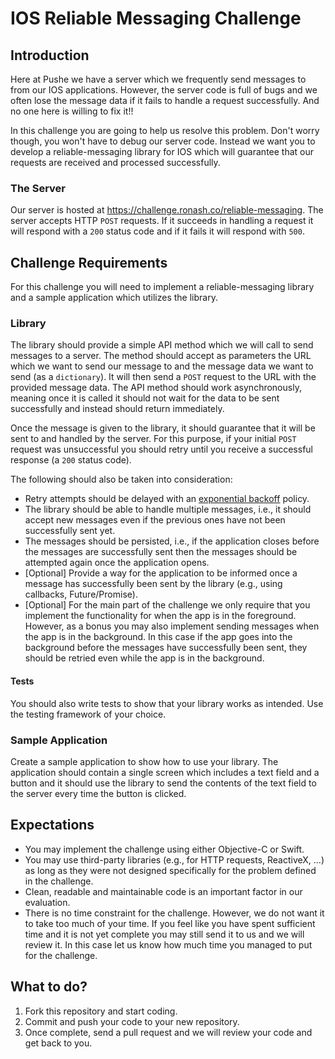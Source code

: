 # IOS Reliable Messaging Challenge

## Introduction
Here at Pushe we have a server which we frequently send messages to from our IOS applications. However, the server code is full of bugs and we often lose the message data if it fails to handle a request successfully. And no one here is willing to fix it!!

In this challenge you are going to help us resolve this problem. Don't worry though, you won't have to debug our server code. Instead we want you to develop a reliable-messaging library for IOS which will guarantee that our requests are received and processed successfully.

### The Server
Our server is hosted at https://challenge.ronash.co/reliable-messaging. The server accepts HTTP `POST` requests. If it succeeds in handling a request it will respond with a `200` status code and if it fails it will respond with `500`.

## Challenge Requirements
For this challenge you will need to implement a reliable-messaging library and a sample application which utilizes the library.

### Library
The library should provide a simple API method which we will call to send messages to a server. The method should accept as parameters the URL which we want to send our message to and the message data we want to send (as a `dictionary`). It will then send a `POST` request to the URL with the provided message data. The API method should work asynchronously, meaning once it is called it should not wait for the data to be sent successfully and instead should return immediately.

Once the message is given to the library, it should guarantee that it will be sent to and handled by the server. For this purpose, if your initial `POST` request was unsuccessful you should retry until you receive a successful response (a `200` status code). 

The following should also be taken into consideration:
- Retry attempts should be delayed with an [exponential backoff](https://www.google.com/search?q=exponential+backoff) policy.
- The library should be able to handle multiple messages, i.e., it should accept new messages even if the previous ones have not been successfully sent yet.
- The messages should be persisted, i.e., if the application closes before the messages are successfully sent then the messages should be attempted again once the application opens.
- [Optional] Provide a way for the application to be informed once a message has successfully been sent by the library (e.g., using callbacks, Future/Promise). 
- [Optional] For the main part of the challenge we only require that you implement the functionality for when the app is in the foreground. However, as a bonus you may also implement sending messages when the app is in the background. In this case if the app goes into the background before the messages have successfully been sent, they should be retried even while the app is in the background.

#### Tests
You should also write tests to show that your library works as intended. Use the testing framework of your choice.

### Sample Application
Create a sample application to show how to use your library. The application should contain a single screen which includes a text field and a button and it should use the library to send the contents of the text field to the server every time the button is clicked.

## Expectations
- You may implement the challenge using either Objective-C or Swift.
- You may use third-party libraries (e.g., for HTTP requests, ReactiveX, ...)  as long as they were not designed specifically for the problem defined in the challenge.
- Clean, readable and maintainable code is an important factor in our evaluation.
- There is no time constraint for the challenge. However, we do not want it to take too much of your time. If you feel like you have spent sufficient time and it is not yet complete you may still send it to us and we will review it. In this case let us know how much time you managed to put for the challenge.

## What to do?
1. Fork this repository and start coding.
2. Commit and push your code to your new repository.
3. Once complete, send a pull request and we will review your code and get back to you.
